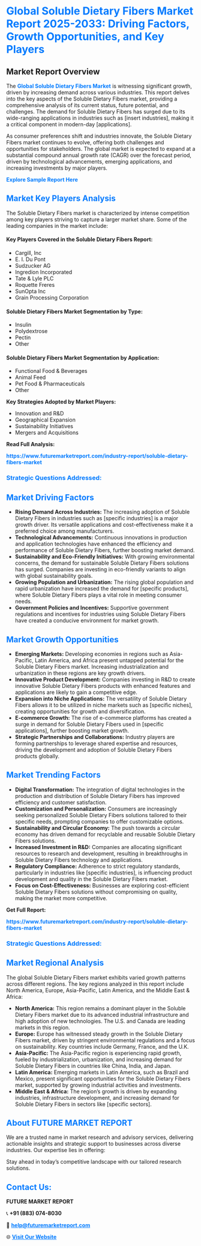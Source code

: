 <h1 style="color: #007BFF;">Global Soluble Dietary Fibers Market Report 2025-2033: Driving Factors, Growth Opportunities, and Key Players</h1>

<section id="overview">
<h2>Market Report Overview</h2>
<p>The <a href="https://www.futuremarketreport.com/industry-report/soluble-dietary-fibers-market" style="color: #007BFF; text-decoration: none;"><strong>Global Soluble Dietary Fibers Market</strong></a> is witnessing significant growth, driven by increasing demand across various industries. This report delves into the key aspects of the Soluble Dietary Fibers market, providing a comprehensive analysis of its current status, future potential, and challenges. The demand for Soluble Dietary Fibers has surged due to its wide-ranging applications in industries such as [insert industries], making it a critical component in modern-day [applications].</p>
<p>As consumer preferences shift and industries innovate, the Soluble Dietary Fibers market continues to evolve, offering both challenges and opportunities for stakeholders. The global market is expected to expand at a substantial compound annual growth rate (CAGR) over the forecast period, driven by technological advancements, emerging applications, and increasing investments by major players.</p>
</section>

<section id="overview">
<p><a href="https://www.futuremarketreport.com/request-sample/reportId=92894" style="color: #007BFF; text-decoration: none;"><strong>Explore Sample Report Here</strong></a></p>
</section>

<section id="key-players">
<h2 style="color: #007BFF;">Market Key Players Analysis</h2>
<p>The Soluble Dietary Fibers market is characterized by intense competition among key players striving to capture a larger market share. Some of the leading companies in the market include:</p>
<h4>Key Players Covered in the Soluble Dietary Fibers Report:</h4>
<ul><li>Cargill, Inc</li><li>E. I. Du Pont</li><li>Sudzucker AG</li><li>Ingredion Incorporated</li><li>Tate &amp; Lyle PLC</li><li>Roquette Freres</li><li>SunOpta Inc</li><li>Grain Processing Corporation</li></ul>
<h4>Soluble Dietary Fibers Market Segmentation by Type:</h4>
<ul><li>Insulin</li><li>Polydextrose</li><li>Pectin</li><li>Other</li></ul>

<h4>Soluble Dietary Fibers Market Segmentation by Application:</h4>
<ul><li>Functional Food &amp; Beverages</li><li>Animal Feed</li><li>Pet Food &amp; Pharmaceuticals</li><li>Other</li></ul>
<p><strong>Key Strategies Adopted by Market Players:</strong></p>
<ul>
<li>Innovation and R&D</li>
<li>Geographical Expansion</li>
<li>Sustainability Initiatives</li>
<li>Mergers and Acquisitions</li>
</ul>
</section>

<section>
<p><strong>Read Full Analysis: </strong></p><a href="https://www.futuremarketreport.com/industry-report/soluble-dietary-fibers-market" style="color: #007BFF; text-decoration: none;"><strong>https://www.futuremarketreport.com/industry-report/soluble-dietary-fibers-market</strong></a>
<h3 style="color: #007BFF;">Strategic Questions Addressed:</h3>
</section>

<section id="driving-factors">
<h2 style="color: #007BFF;">Market Driving Factors</h2>
<ul>
<li><strong>Rising Demand Across Industries:</strong> The increasing adoption of Soluble Dietary Fibers in industries such as [specific industries] is a major growth driver. Its versatile applications and cost-effectiveness make it a preferred choice among manufacturers.</li>
<li><strong>Technological Advancements:</strong> Continuous innovations in production and application technologies have enhanced the efficiency and performance of Soluble Dietary Fibers, further boosting market demand.</li>
<li><strong>Sustainability and Eco-Friendly Initiatives:</strong> With growing environmental concerns, the demand for sustainable Soluble Dietary Fibers solutions has surged. Companies are investing in eco-friendly variants to align with global sustainability goals.</li>
<li><strong>Growing Population and Urbanization:</strong> The rising global population and rapid urbanization have increased the demand for [specific products], where Soluble Dietary Fibers plays a vital role in meeting consumer needs.</li>
<li><strong>Government Policies and Incentives:</strong> Supportive government regulations and incentives for industries using Soluble Dietary Fibers have created a conducive environment for market growth.</li>
</ul>
</section>

<section id="growth-opportunities">
<h2 style="color: #007BFF;">Market Growth Opportunities</h2>
<ul>
<li><strong>Emerging Markets:</strong> Developing economies in regions such as Asia-Pacific, Latin America, and Africa present untapped potential for the Soluble Dietary Fibers market. Increasing industrialization and urbanization in these regions are key growth drivers.</li>
<li><strong>Innovative Product Development:</strong> Companies investing in R&D to create innovative Soluble Dietary Fibers products with enhanced features and applications are likely to gain a competitive edge.</li>
<li><strong>Expansion into Niche Applications:</strong> The versatility of Soluble Dietary Fibers allows it to be utilized in niche markets such as [specific niches], creating opportunities for growth and diversification.</li>
<li><strong>E-commerce Growth:</strong> The rise of e-commerce platforms has created a surge in demand for Soluble Dietary Fibers used in [specific applications], further boosting market growth.</li>
<li><strong>Strategic Partnerships and Collaborations:</strong> Industry players are forming partnerships to leverage shared expertise and resources, driving the development and adoption of Soluble Dietary Fibers products globally.</li>
</ul>
</section>

<section id="trending-factors">
<h2 style="color: #007BFF;">Market Trending Factors</h2>
<ul>
<li><strong>Digital Transformation:</strong> The integration of digital technologies in the production and distribution of Soluble Dietary Fibers has improved efficiency and customer satisfaction.</li>
<li><strong>Customization and Personalization:</strong> Consumers are increasingly seeking personalized Soluble Dietary Fibers solutions tailored to their specific needs, prompting companies to offer customizable options.</li>
<li><strong>Sustainability and Circular Economy:</strong> The push towards a circular economy has driven demand for recyclable and reusable Soluble Dietary Fibers solutions.</li>
<li><strong>Increased Investment in R&D:</strong> Companies are allocating significant resources to research and development, resulting in breakthroughs in Soluble Dietary Fibers technology and applications.</li>
<li><strong>Regulatory Compliance:</strong> Adherence to strict regulatory standards, particularly in industries like [specific industries], is influencing product development and quality in the Soluble Dietary Fibers market.</li>
<li><strong>Focus on Cost-Effectiveness:</strong> Businesses are exploring cost-efficient Soluble Dietary Fibers solutions without compromising on quality, making the market more competitive.</li>
</ul>
</section>

<section>
<p><strong>Get Full Report: </strong></p><a href="https://www.futuremarketreport.com/industry-report/soluble-dietary-fibers-market" style="color: #007BFF; text-decoration: none;"><strong>https://www.futuremarketreport.com/industry-report/soluble-dietary-fibers-market</strong></a>
<h3 style="color: #007BFF;">Strategic Questions Addressed:</h3>
</section>


<section id="regional-analysis">
<h2 style="color: #007BFF;">Market Regional Analysis</h2>
<p>The global Soluble Dietary Fibers market exhibits varied growth patterns across different regions. The key regions analyzed in this report include North America, Europe, Asia-Pacific, Latin America, and the Middle East & Africa:</p>
<ul>
<li><strong>North America:</strong> This region remains a dominant player in the Soluble Dietary Fibers market due to its advanced industrial infrastructure and high adoption of new technologies. The U.S. and Canada are leading markets in this region.</li>
<li><strong>Europe:</strong> Europe has witnessed steady growth in the Soluble Dietary Fibers market, driven by stringent environmental regulations and a focus on sustainability. Key countries include Germany, France, and the U.K.</li>
<li><strong>Asia-Pacific:</strong> The Asia-Pacific region is experiencing rapid growth, fueled by industrialization, urbanization, and increasing demand for Soluble Dietary Fibers in countries like China, India, and Japan.</li>
<li><strong>Latin America:</strong> Emerging markets in Latin America, such as Brazil and Mexico, present significant opportunities for the Soluble Dietary Fibers market, supported by growing industrial activities and investments.</li>
<li><strong>Middle East & Africa:</strong> The region’s growth is driven by expanding industries, infrastructure development, and increasing demand for Soluble Dietary Fibers in sectors like [specific sectors].</li>
</ul>
</section>

<footer>
<h2 style="color: #007BFF;">About FUTURE MARKET REPORT</h2>
<p>We are a trusted name in market research and advisory services, delivering actionable insights and strategic support to businesses across diverse industries. Our expertise lies in offering:</p>

<p>Stay ahead in today’s competitive landscape with our tailored research solutions.</p>

<h2 style="color: #007BFF;">Contact Us:</h2>
<p><strong>FUTURE MARKET REPORT</strong></p>
<p>📞 <strong>+91 (883) 074-8030</strong></p>
<p>📧 <strong><a href="mailto:help@futuremarketreport.com" style="color: #007BFF;">help@futuremarketreport.com</a></strong></p>
<p>🌐 <strong><a href="https://www.futuremarketreport.com/" style="color: #007BFF;">Visit Our Website</a></strong></p>
</footer>